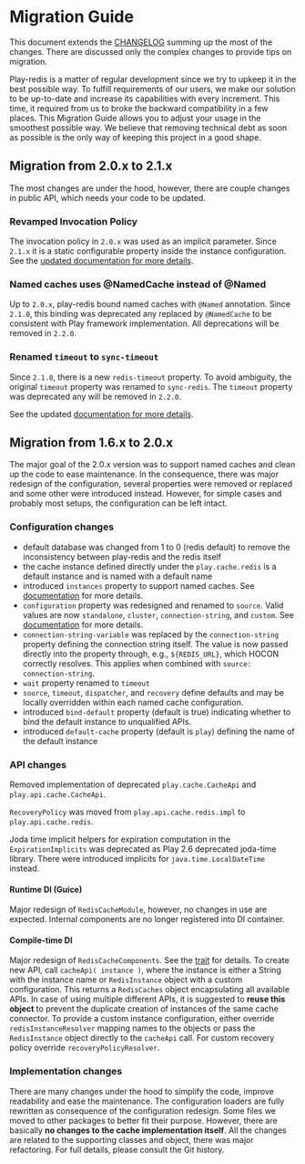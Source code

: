# Migration Guide

This document extends the [CHANGELOG](https://github.com/KarelCemus/play-redis/blob/master/CHANGELOG.md) summing up the most of the changes. There are discussed only the complex changes to provide tips on migration.

Play-redis is a matter of regular development since we try to upkeep it in the best
possible way. To fulfill requirements of our users, we make our solution to be up-to-date
and increase its capabilities with every increment. This time, it required from us to broke the
backward compatibility in a few places. This Migration Guide allows you to adjust your usage
in the smoothest possible way. We believe that removing technical debt as soon as possible
is the only way of keeping this project in a good shape.

## Migration from 2.0.x to 2.1.x

The most changes are under the hood, however, there are couple
changes in public API, which needs your code to be updated.

### Revamped Invocation Policy

The invocation policy in `2.0.x` was used as an implicit parameter. Since
`2.1.x` it is a static configurable property inside the instance configuration.
See the [updated documentation for more details](https://github.com/KarelCemus/play-redis/blob/2.5.0/doc/20-configuration.md#eager-and-lazy-invocation).

### Named caches uses @NamedCache instead of @Named

Up to `2.0.x`, play-redis bound named caches with `@Named` annotation. Since
`2.1.0`, this binding was deprecated any replaced by `@NamedCache` to be consistent
with Play framework implementation. All deprecations will be removed in `2.2.0`.

### Renamed `timeout` to `sync-timeout`

Since `2.1.0`, there is a new `redis-timeout` property. To avoid
ambiguity, the original `timeout` property was renamed to `sync-redis`.
The `timeout` property was deprecated any will be removed in `2.2.0`.

See the updated [documentation for more details](https://github.com/KarelCemus/play-redis/blob/2.5.0/doc/20-configuration.md#eager-and-lazy-invocation).


## Migration from 1.6.x to 2.0.x

The major goal of the 2.0.x version was to support named caches and clean up the code to ease maintenance. In the consequence, there was major redesign of the configuration, several properties were removed or replaced and some other were introduced instead. However, for simple cases and probably most setups, the configuration can be left intact.

### Configuration changes

- default database was changed from 1 to 0 (redis default) to remove the inconsistency between play-redis and the redis itself
- the cache instance defined directly under the `play.cache.redis` is a default instance and is named with a default name
- introduced `instances` property to support named caches. See [documentation](https://github.com/KarelCemus/play-redis/blob/2.0.2/doc/20-configuration.md#named-caches) for more details.
- `configuration` property was redesigned and renamed to `source`. Valid values are now `standalone`, `cluster`, `connection-string`, and `custom`. See [documentation](https://github.com/KarelCemus/play-redis/blob/2.0.2/doc/20-configuration.md#standalone-vs-cluster) for more details.
- `connection-string-variable` was replaced by the `connection-string` property defining the connection string itself. The value is now passed directly into the property through, e.g., `${REDIS_URL}`, which HOCON correctly resolves. This applies when combined with `source: connection-string`.
- `wait` property renamed to `timeout`
- `source`, `timeout`, `dispatcher`, and `recovery` define defaults and may be locally overridden within each named cache configuration.
- introduced `bind-default` property (default is true) indicating whether to bind the default instance to unqualified APIs.
- introduced `default-cache` property (default is `play`) defining the name of the default instance

### API changes

Removed implementation of deprecated `play.cache.CacheApi` and `play.api.cache.CacheApi`.

`RecoveryPolicy` was moved from `play.api.cache.redis.impl` to `play.api.cache.redis`.

Joda time implicit helpers for expiration computation in the `ExpirationImplicits` was deprecated as Play 2.6 deprecated joda-time library. There were introduced implicits for `java.time.LocalDateTime` instead.

#### Runtime DI (Guice)

Major redesign of `RedisCacheModule`, however, no changes in use are expected. Internal components are no longer registered into DI container.

#### Compile-time DI

Major redesign of `RedisCacheComponents`. See the [trait](https://github.com/KarelCemus/play-redis/blob/2.0.0/src/main/scala/play/api/cache/redis/RedisCacheComponents.scala#L14) for details. To create
new API, call `cacheApi( instance )`, where the instance is either a String with the instance name or `RedisInstance` object with a custom configuration. This returns a `RedisCaches` object encapsulating all available APIs. In case of using multiple different APIs, it is suggested to **reuse this object** to prevent the duplicate creation of instances of the same cache connector. To provide a custom instance configuration, either override `redisInstanceResolver` mapping names to the objects or pass the `RedisInstance` object directly to the `cacheApi` call. For custom recovery policy override `recoveryPolicyResolver`.

### Implementation changes

There are many changes under the hood to simplify the code, improve readability and ease the maintenance. The configuration loaders are fully rewritten as consequence of the configuration redesign. Some files we moved to other packages to better fit their purpose. However, there are basically **no changes to the cache implementation itself**. All the changes are related to the supporting classes and object, there was major refactoring. For full details, please consult the Git history.
